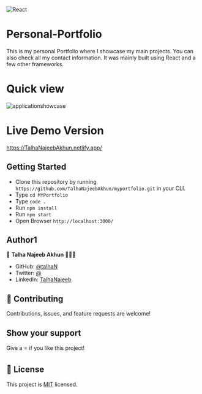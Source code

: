 
![React](https://img.shields.io/badge/react-%2320232a.svg?style=for-the-badge&logo=react&logoColor=%2361DAFB)
# Personal-Portfolio 

This is my personal Portfolio where I showcase my main projects. You can also check all my contact information. It was mainly built using React and a few other frameworks.

# Quick view
![applicationshowcase](https://github.com/TalhaAkhun/myportfolio/assets/161429125/18af82b6-dea4-45ae-b926-50c9b2fc1587)

# Live Demo Version

https://TalhaNajeebAkhun.netlify.app/

## Getting Started

- Clone this repository by running `https://github.com/TalhaNajeebAkhun/myportfolio.git` in your CLI.
- Type `cd MYPortfolio`
- Type `code .`
- Run `npm install`
- Run `npm start`
- Open Browser `http://localhost:3000/`

## Author1

👤 **Talha Najeeb Akhun** 🧑🏻‍💻
- GitHub: [@talhaN](https://github.com/TalhaAkhun) 
- Twitter: [@](https://twitter.com/)
- LinkedIn: [TalhaNajeeb](https://www.linkedin.com/in/talha-akhun3/)

## 🤝 Contributing

Contributions, issues, and feature requests are welcome!


## Show your support

Give a ⭐️ if you like this project!

## 📝 License

This project is [MIT](./MIT.md) licensed.
